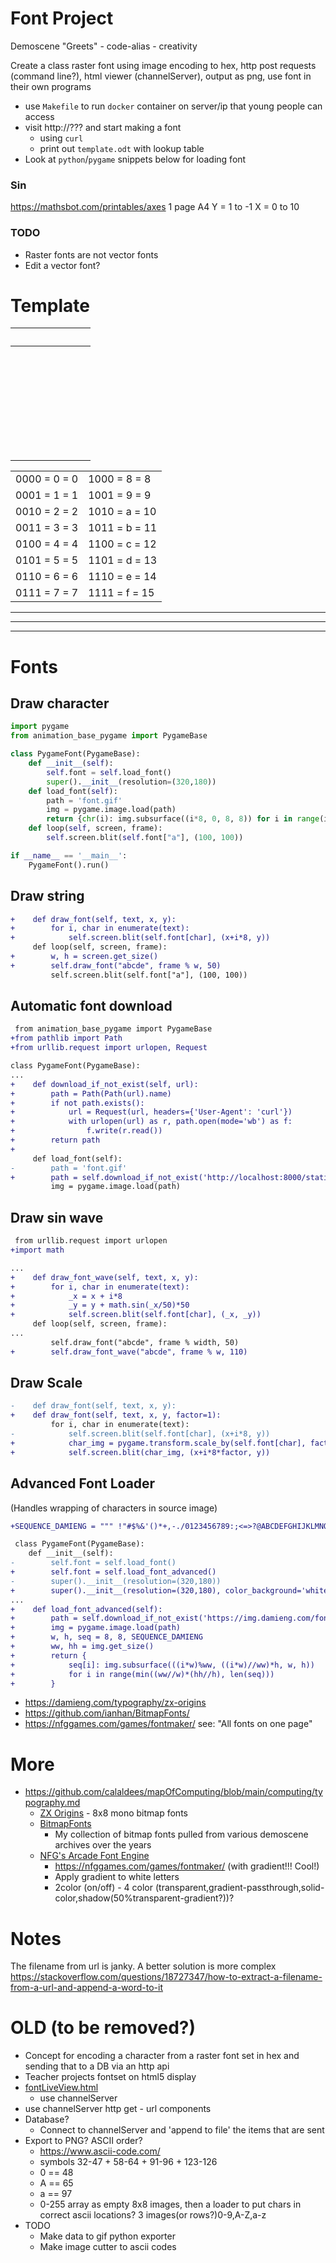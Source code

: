 Font Project
============

Demoscene "Greets" - code-alias - creativity

Create a class raster font using image encoding to hex, http post requests (command line?), html viewer (channelServer), output as png, use font in their own programs

* use `Makefile` to run `docker` container on server/ip that young people can access
* visit http://??? and start making a font
  * using `curl`
  * print out `template.odt` with lookup table
* Look at `python`/`pygame` snippets below for loading font


### Sin

https://mathsbot.com/printables/axes
1 page A4
Y = 1 to -1
X = 0 to 10

### TODO
* Raster fonts are not vector fonts
* Edit a vector font?


Template
========

|<br>| | | | | | | |
|-|-|-|-|-|-|-|-|
|<br>| | | | | | | |
|<br>| | | | | | | |
|<br>| | | | | | | |
|<br>| | | | | | | |
|<br>| | | | | | | |
|<br>| | | | | | | |
|<br>| | | | | | | |

| | |
|-|-|
0000 = 0 = 0 | 1000 = 8 = 8
0001 = 1 = 1 | 1001 = 9 = 9
0010 = 2 = 2 | 1010 = a = 10
0011 = 3 = 3 | 1011 = b = 11
0100 = 4 = 4 | 1100 = c = 12
0101 = 5 = 5 | 1101 = d = 13
0110 = 6 = 6 | 1110 = e = 14
0111 = 7 = 7 | 1111 = f = 15


---

<style>
@media print {
    hr {display: none;}
    h1 {page-break-before: always;}
    h1:first-of-type {page-break-before: avoid;}
}
pre[class*="language-"] {background-color: #e7e7e7; border: 1px grey solid;} /* code blocks print visibly on paper*/
.token.inserted {font-weight: bolder; color: green;}
.token.deleted {text-decoration: line-through; color: red;}
</style>

---
<hr style="page-break-after: always;"/>

Fonts
=====

Draw character
--------------

```python
import pygame
from animation_base_pygame import PygameBase

class PygameFont(PygameBase):
    def __init__(self):
        self.font = self.load_font()
        super().__init__(resolution=(320,180))
    def load_font(self):
        path = 'font.gif'
        img = pygame.image.load(path)
        return {chr(i): img.subsurface((i*8, 0, 8, 8)) for i in range(img.get_width()//8)}
    def loop(self, screen, frame):
        self.screen.blit(self.font["a"], (100, 100))

if __name__ == '__main__':
    PygameFont().run()
```

Draw string
-----------

```diff
+    def draw_font(self, text, x, y):
+        for i, char in enumerate(text):
+            self.screen.blit(self.font[char], (x+i*8, y))
     def loop(self, screen, frame):
+        w, h = screen.get_size()
+        self.draw_font("abcde", frame % w, 50)
         self.screen.blit(self.font["a"], (100, 100))
```

Automatic font download
-----------------------

```diff
 from animation_base_pygame import PygameBase
+from pathlib import Path
+from urllib.request import urlopen, Request

class PygameFont(PygameBase):
...
+    def download_if_not_exist(self, url):
+        path = Path(Path(url).name)
+        if not path.exists():
+            url = Request(url, headers={'User-Agent': 'curl'})
+            with urlopen(url) as r, path.open(mode='wb') as f:
+                f.write(r.read())
+        return path
+
     def load_font(self):
-        path = 'font.gif'
+        path = self.download_if_not_exist('http://localhost:8000/static/font.gif')
         img = pygame.image.load(path)

```

Draw sin wave
-------------

```diff
 from urllib.request import urlopen
+import math

...
+    def draw_font_wave(self, text, x, y):
+        for i, char in enumerate(text):
+            _x = x + i*8
+            _y = y + math.sin(_x/50)*50
+            self.screen.blit(self.font[char], (_x, _y))
     def loop(self, screen, frame):
...
         self.draw_font("abcde", frame % width, 50)
+        self.draw_font_wave("abcde", frame % w, 110)
```

Draw Scale
----------

```diff
-    def draw_font(self, text, x, y):
+    def draw_font(self, text, x, y, factor=1):
         for i, char in enumerate(text):
-            self.screen.blit(self.font[char], (x+i*8, y))
+            char_img = pygame.transform.scale_by(self.font[char], factor)
+            self.screen.blit(char_img, (x+i*8*factor, y))
```


Advanced Font Loader
--------------------

(Handles wrapping of characters in source image)

```diff
+SEQUENCE_DAMIENG = """ !"#$%&'()*+,-./0123456789:;<=>?@ABCDEFGHIJKLMNOPQRSTUVWXYZ[\]^_£abcdefghijklmnopqrstuvwxyz{|}~©"""

 class PygameFont(PygameBase):
    def __init__(self):
-        self.font = self.load_font()
+        self.font = self.load_font_advanced()
-        super().__init__(resolution=(320,180))
+        super().__init__(resolution=(320,180), color_background='white')
...
+    def load_font_advanced(self):
+        path = self.download_if_not_exist('https://img.damieng.com/fonts/ch8-previews/Babyteeth.webp')
+        img = pygame.image.load(path)
+        w, h, seq = 8, 8, SEQUENCE_DAMIENG
+        ww, hh = img.get_size()
+        return {
+            seq[i]: img.subsurface(((i*w)%ww, ((i*w)//ww)*h, w, h))
+            for i in range(min((ww//w)*(hh//h), len(seq)))
+        }
```
* https://damieng.com/typography/zx-origins
* https://github.com/ianhan/BitmapFonts/
* https://nfggames.com/games/fontmaker/ see: "All fonts on one page"


More
====

* https://github.com/calaldees/mapOfComputing/blob/main/computing/typography.md
    * [ZX Origins](https://damieng.com/typography/zx-origins) - 8x8 mono bitmap fonts
    * [BitmapFonts](https://github.com/ianhan/BitmapFonts/blob/main/README.md)
        * My collection of bitmap fonts pulled from various demoscene archives over the years
    * [NFG's Arcade Font Engine](https://nfggames.com/games/fontmaker/lister.php)
        * https://nfggames.com/games/fontmaker/ (with gradient!!! Cool!)
        * Apply gradient to white letters
        * 2color (on/off) - 4 color (transparent,gradient-passthrough,solid-color,shadow(50%transparent-gradient?))?


Notes
=====

The filename from url is janky. A better solution is more complex
https://stackoverflow.com/questions/18727347/how-to-extract-a-filename-from-a-url-and-append-a-word-to-it


OLD (to be removed?)
===
* Concept for encoding a character from a raster font set in hex and sending that to a DB via an http api
* Teacher projects fontset on html5 display
* [fontLiveView.html](./fontLiveView.html)
    * use channelServer
* use channelServer http get - url components
* Database?
    * Connect to channelServer and 'append to file' the items that are sent
* Export to PNG? ASCII order?
    * https://www.ascii-code.com/
    * symbols 32-47 + 58-64 + 91-96 + 123-126
    * 0 == 48
    * A == 65
    * a == 97
    * 0-255 array as empty 8x8 images, then a loader to put chars in correct ascii locations? 3 images(or rows?)0-9,A-Z,a-z
* TODO
    * Make data to gif python exporter
    * Make image cutter to ascii codes

